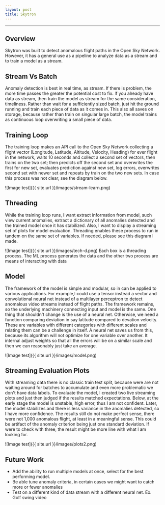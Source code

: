 ```yaml
---
layout: post
title: Skytron
---
```

***
## Overview
Skytron was built to detect anomalous flight paths in the Open Sky Network. However, it has a general use as a pipeline to analyze data as a stream and to train a model as a stream.

## Stream Vs Batch
Anomaly detection is best in real time, as stream. If there is problem, the more time passes the greater the potential cost to fix. If you already have data as stream, then train the model as stream for the same consideration, timeliness. Rather than wait for a sufficiently sized batch, just hit the ground running and train each piece of data as it comes in. This also all saves on storage, because rather than train on singular large batch, the model trains as continuous loop overwriting a small piece of data.


## Training Loop
The training loop makes an API call to the Open Sky Network collecting a flight vector (Longitude, Latitude, Altitude, Velocity, Heading) for ever flight in the network, waits 10 seconds and collect a second set of vectors, then trains on the two set; then predicts off the second set and overwrites the first for new set, evaluates prediction against new set, log errors, overwrites second set with newer set and repeats by train on the two new sets. In case this process was not clear, see the diagram below.

![Image test]({{ site.url }}/images/stream-learn.png)


## Threading
While the training loop runs, I want extract information from model, such view current anomalies, extract a dictionary of all anomalies detected and the trained model once it has stabilized. Also, I want to  display a streaming set of plots for model evaluation. Threading enables these process to run in tandem on the same set of variables. If needed, please see this diagram I made. 

![Image test]({{ site.url }}/images/tech-d.png)
Each box is a threading process. The ML process generates the data and the other two process are means of interacting with data


## Model
The framework of the model is simple and modular, so in can be applied to various applications. For example,I could use a tensor instead a vector and convolutional neural net instead of a multilayer perceptron to detect anomalous video streams instead of flight paths. The framework remains, so the underlying machinery connecting input and model is the same. One thing that shouldn't change is the use of a neural net. Otherwise, we need a function comparing deviation in say latitude compared to devation velocity. These are variables with different categories with different scales and relating them can be a challenge in itself.  A neural net saves us from this, because its algorithm will not optimize for one variable over another. It internal adjust weights so that all the errors will be on a similar scale and then we can reasonably just take an average.

![Image test]({{ site.url }}/images/model.png)


## Streaming Evaluation Plots
With streaming data there is no classic train test split, because were are not waiting around for batches to accumulate and even more problematic we don't have data labels. To evaluate the model, I created two live streaming plots and just then judged if the results matched expectations. Below, at the early stage the model is unstable, high error, thus I am not confident. Later, the model stabilizes and there is less variance in the anomalies detected, so I have more confidence. The results still do not make perfect sense, there were not 1,000 anomalous flight, at least in a meaningful sense. This could be artifact of the anomaly criterion being just one standard deviation. If were to check with three, the result might be more line with what I am looking for.

![Image test]({{ site.url }}/images/plots2.png)

## Future Work
* Add the ability to run multiple models at once, select for the best performing model.
* Be able tune anomaly criteria, in certain cases we might want to catch more or fewer anomalies
* Test on a different kind of data stream with a different neural net. Ex. Golf swing video
